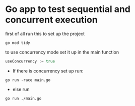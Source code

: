 # Go app to test sequential and concurrent execution

first of all run this to set up the project
```pws
go mod tidy
```

to use concurrency mode set it up in the main function

```go
useConcurrency := true
```
-  If there is concurrency set up run: 
```pws
go run -race main.go
```

- else run 
```pws
go run ./main.go
```